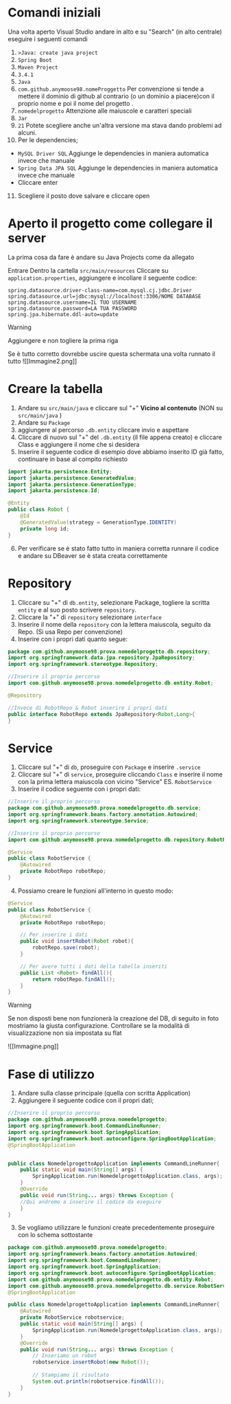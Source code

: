 # Comandi iniziali
Una volta aperto Visual Studio andare in alto e su "Search" (in alto centrale) eseguire i seguenti comandi
1. `>Java: create java project`
2. `Spring Boot`
3. `Maven Project`
4. `3.4.1`
5. `Java`
6. `com.github.anymoose98.nomeProggetto` Per convenzione si tende a mettere il dominio di github al contrario (o un dominio a piacere)con il proprio nome e poi il nome del progetto .
7. `nomedelprogetto` Attenzione alle maiuscole e caratteri speciali
8. `Jar`
9. `21` Potete scegliere anche un'altra versione ma stava dando problemi ad alcuni.
10. Per le dependencies;
- `MySQL Driver SQL` Aggiunge le dependencies in maniera automatica invece che manuale
- `Spring Data JPA SQL` Aggiunge le dependencies in maniera automatica invece che manuale
- Cliccare enter
11. Scegliere il posto dove salvare e cliccare open
# Aperto il progetto come collegare il server
La prima cosa da fare è andare su Java Projects come da allegato

Entrare Dentro la cartella `src/main/resources` Cliccare su `application.properties`, aggiungere e incollare il seguente codice:
```
spring.datasource.driver-class-name=com.mysql.cj.jdbc.Driver
spring.datasource.url=jdbc:mysql://localhost:3306/NOME DATABASE
spring.datasource.username=IL TUO USERNAME
spring.datasource.password=LA TUA PASSWORD
spring.jpa.hibernate.ddl-auto=update
```

> [!warning]
>Aggiungere e non togliere la prima riga



Se è tutto corretto dovrebbe uscire questa schermata una volta runnato il tutto
![[Immagine2.png]]
# Creare la tabella 
1. Andare su `src/main/java` e cliccare sul "+"  **Vicino al contenuto** (NON su `src/main/java` )
2. Andare su `Package` 
3. aggiungere al percorso `.db.entity` cliccare invio e aspettare
4. Cliccare di nuovo sul "+" del `.db.entity` (il file appena creato) e cliccare Class e aggiungere il nome che si desidera
5. Inserire il seguente codice di esempio dove abbiamo inserito ID già fatto, continuare in base al compito richiesto
````Java
import jakarta.persistence.Entity;
import jakarta.persistence.GeneratedValue;
import jakarta.persistence.GenerationType;
import jakarta.persistence.Id;

@Entity
public class Robot {
    @Id
    @GeneratedValue(strategy = GenerationType.IDENTITY)
    private long id;
}
````
6. Per verificare se è stato fatto tutto in maniera corretta runnare il codice e andare su DBeaver se è stata creata correttamente

# Repository
1. Cliccare su "+" di `db.entity`, selezionare Package, togliere la scritta `entity` e al suo posto scrivere `repository`.
2. Cliccare la "+" di `repository` selezionare `interface`
3. Inserire il nome della `repository` con la lettera maiuscola, seguito da Repo. (Si usa Repo per convenzione)
4. Inserire con i propri dati quanto segue:
````Java
package com.github.anymoose98.prova.nomedelprogetto.db.repository;
import org.springframework.data.jpa.repository.JpaRepository;
import org.springframework.stereotype.Repository;

//Inserire il proprio percorso
import com.github.anymoose98.prova.nomedelprogetto.db.entity.Robot; 

@Repository

//Invece di RobotRepo & Robot inserire i propri dati
public interface RobotRepo extends JpaRepository<Robot,Long>{ 
}
````

# Service
1. Cliccare sul "+" di `db`, proseguire con `Package` e inserire `.service`
2. Cliccare sul "+" di `service`, proseguire cliccando `Class` e inserire il nome con la prima lettera maiuscola con vicino "Service" ES. `RobotService`
3. Inserire il codice seguente con i propri dati:
````Java
//Inserire il proprio percorso
package com.github.anymoose98.prova.nomedelprogetto.db.service;
import org.springframework.beans.factory.annotation.Autowired;
import org.springframework.stereotype.Service;

//Inserire il proprio percorso
import com.github.anymoose98.prova.nomedelprogetto.db.repository.RobotRepo;

@Service
public class RobotService {
    @Autowired
    private RobotRepo robotRepo;
}
````
4. Possiamo creare le funzioni all'interno in questo modo:
````Java
@Service
public class RobotService {
    @Autowired
    private RobotRepo robotRepo;

    // Per inserire i dati
    public void insertRobot(Robot robot){
        robotRepo.save(robot);
    }

    // Per avere tutti i dati della tabella inseriti
    public List <Robot> findAll(){
        return robotRepo.findAll();
    }
}
````

> [!warning]
>Se non disposti bene non funzionerà la creazione del DB, di seguito in foto mostriamo la giusta configurazione.
>Controllare se la modalità di visualizzazione non sia impostata su flat
>

![[Immagine.png]]

# Fase di utilizzo
1. Andare sulla classe principale (quella con scritta Application)
2. Aggiungere il seguente codice con il propri dati;
````Java
//Inserire il proprio percorso
package com.github.anymoose98.prova.nomedelprogetto;
import org.springframework.boot.CommandLineRunner;
import org.springframework.boot.SpringApplication;
import org.springframework.boot.autoconfigure.SpringBootApplication;
@SpringBootApplication


public class NomedelprogettoApplication implements CommandLineRunner{
    public static void main(String[] args) {
        SpringApplication.run(NomedelprogettoApplication.class, args);
    }
    @Override
    public void run(String... args) throws Exception {
    //Qui andremo a inserire il codice da eseguire
    }
}
````
3. Se vogliamo utilizzare le funzioni create precedentemente proseguire con lo schema sottostante
````Java
package com.github.anymoose98.prova.nomedelprogetto;
import org.springframework.beans.factory.annotation.Autowired;
import org.springframework.boot.CommandLineRunner;
import org.springframework.boot.SpringApplication;
import org.springframework.boot.autoconfigure.SpringBootApplication; 
import com.github.anymoose98.prova.nomedelprogetto.db.entity.Robot;
import com.github.anymoose98.prova.nomedelprogetto.db.service.RobotService; 
@SpringBootApplication

public class NomedelprogettoApplication implements CommandLineRunner{
    @Autowired
    private RobotService robotservice;
    public static void main(String[] args) {
        SpringApplication.run(NomedelprogettoApplication.class, args);
    }
    @Override
    public void run(String... args) throws Exception {
        // Inseriamo un robot
        robotservice.insertRobot(new Robot());
        
        // Stampiamo il risultato
        System.out.println(robotservice.findAll());
    }
}
````